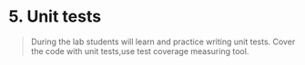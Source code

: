 # 5. Unit tests
> During the lab students will learn and practice writing unit tests.
> Cover the code with unit tests,use test coverage measuring tool.

